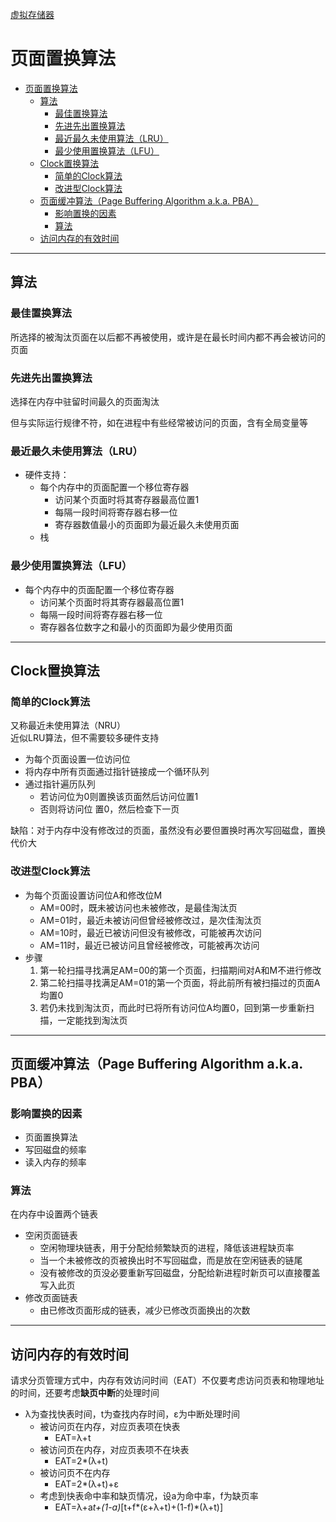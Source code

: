 [虚拟存储器](../操作系统原理.md)
# 页面置换算法
<!-- TOC -->

- [页面置换算法](#页面置换算法)
  - [算法](#算法)
    - [最佳置换算法](#最佳置换算法)
    - [先进先出置换算法](#先进先出置换算法)
    - [最近最久未使用算法（LRU）](#最近最久未使用算法lru)
    - [最少使用置换算法（LFU）](#最少使用置换算法lfu)
  - [Clock置换算法](#clock置换算法)
    - [简单的Clock算法](#简单的clock算法)
    - [改进型Clock算法](#改进型clock算法)
  - [页面缓冲算法（Page Buffering Algorithm a.k.a. PBA）](#页面缓冲算法page-buffering-algorithm-aka-pba)
    - [影响置换的因素](#影响置换的因素)
    - [算法](#算法-1)
  - [访问内存的有效时间](#访问内存的有效时间)

<!-- /TOC -->
---
## 算法
### 最佳置换算法
所选择的被淘汰页面在以后都不再被使用，或许是在最长时间内都不再会被访问的页面

### 先进先出置换算法
选择在内存中驻留时间最久的页面淘汰

但与实际运行规律不符，如在进程中有些经常被访问的页面，含有全局变量等

### 最近最久未使用算法（LRU）

* 硬件支持：
    * 每个内存中的页面配置一个移位寄存器
        * 访问某个页面时将其寄存器最高位置1
        * 每隔一段时间将寄存器右移一位
        * 寄存器数值最小的页面即为最近最久未使用页面
    * 栈

### 最少使用置换算法（LFU）
* 每个内存中的页面配置一个移位寄存器  
    * 访问某个页面时将其寄存器最高位置1  
    * 每隔一段时间将寄存器右移一位  
    * 寄存器各位数字之和最小的页面即为最少使用页面

---
## Clock置换算法
### 简单的Clock算法
又称最近未使用算法（NRU）  
近似LRU算法，但不需要较多硬件支持  
* 为每个页面设置一位访问位
* 将内存中所有页面通过指针链接成一个循环队列  
* 通过指针遍历队列
    * 若访问位为0则置换该页面然后访问位置1
    * 否则将访问位 置0，然后检查下一页

缺陷：对于内存中没有修改过的页面，虽然没有必要但置换时再次写回磁盘，置换代价大

### 改进型Clock算法
* 为每个页面设置访问位A和修改位M
    * AM=00时，既未被访问也未被修改，是最佳淘汰页
    * AM=01时，最近未被访问但曾经被修改过，是次佳淘汰页
    * AM=10时，最近已被访问但没有被修改，可能被再次访问
    * AM=11时，最近已被访问且曾经被修改，可能被再次访问
* 步骤
    1. 第一轮扫描寻找满足AM=00的第一个页面，扫描期间对A和M不进行修改
    2. 第二轮扫描寻找满足AM=01的第一个页面，将此前所有被扫描过的页面A均置0
    3. 若仍未找到淘汰页，而此时已将所有访问位A均置0，回到第一步重新扫描，一定能找到淘汰页

---
## 页面缓冲算法（Page Buffering Algorithm a.k.a. PBA）
### 影响置换的因素
* 页面置换算法
* 写回磁盘的频率
* 读入内存的频率

### 算法
在内存中设置两个链表
* 空闲页面链表
    * 空闲物理块链表，用于分配给频繁缺页的进程，降低该进程缺页率
    * 当一个未被修改的页被换出时不写回磁盘，而是放在空闲链表的链尾
    * 没有被修改的页没必要重新写回磁盘，分配给新进程时新页可以直接覆盖写入此页
* 修改页面链表
    * 由已修改页面形成的链表，减少已修改页面换出的次数

---
## 访问内存的有效时间
请求分页管理方式中，内存有效访问时间（EAT）不仅要考虑访问页表和物理地址的时间，还要考虑**缺页中断**的处理时间
* λ为查找快表时间，t为查找内存时间，ε为中断处理时间
    * 被访问页在内存，对应页表项在快表
        * EAT=λ+t
    * 被访问页在内存，对应页表项不在块表
        * EAT=2*(λ+t)
    * 被访问页不在内存
        * EAT=2*(λ+t)+ε
    * 考虑到快表命中率和缺页情况，设a为命中率，f为缺页率
        * EAT=λ+a*t+(1-a)*[t+f*(ε+λ+t)+(1-f)*(λ+t)]


